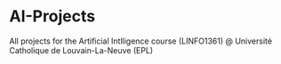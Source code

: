 # AI-Projects
All projects for the Artificial Intlligence course (LINFO1361) @ Université Catholique de Louvain-La-Neuve (EPL)
